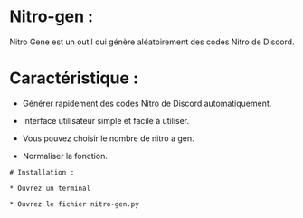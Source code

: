 # Nitro-gen :


Nitro Gene est un outil qui génère aléatoirement des codes Nitro de Discord.

# Caractéristique :

* Générer rapidement des codes Nitro de Discord automatiquement.

* Interface utilisateur simple et facile à utiliser.

* Vous pouvez choisir le nombre de nitro a gen.

* Normaliser la fonction.

```
# Installation : 

* Ouvrez un terminal

* Ouvrez le fichier nitro-gen.py
```
